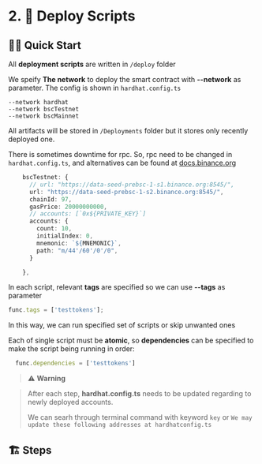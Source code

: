 # 2. 💼 Deploy Scripts

## 🏄‍♂️ Quick Start

All **deployment scripts** are written in `/deploy` folder


We speify **The network** to deploy the smart contract with  **--network** as parameter. The config is shown in `hardhat.config.ts`

```
--network hardhat
--network bscTestnet
--network bscMainnet
```

All artifacts will be stored in `/Deployments` folder but it stores only recently deployed one. 

There is sometimes downtime for rpc. So, rpc need to be changed in `hardhat.config.ts`, and alternatives can be found at
[docs.binance.org](https://docs.binance.org/smart-chain/developer/rpc.html)


```typescript
    bscTestnet: {
      // url: "https://data-seed-prebsc-1-s1.binance.org:8545/",
      url: "https://data-seed-prebsc-1-s2.binance.org:8545/",
      chainId: 97,
      gasPrice: 20000000000,
      // accounts: [`0x${PRIVATE_KEY}`]
      accounts: {
        count: 10,
        initialIndex: 0,
        mnemonic: `${MNEMONIC}`,
        path: "m/44'/60'/0'/0",
      }

    },
```

In each script, relevant **tags** are specified so we can use **--tags** as parameter

```typescript
func.tags = ['testtokens'];
```

In this way, we can run specified set of scripts or skip unwanted ones

Each of single script must be **atomic**, so **dependencies** can be specified to make the script being running in order:

```typescript
  func.dependencies = ['testtokens']
```
> :warning: **Warning**
>

> After each step, **hardhat.config.ts** needs to be updated regarding to newly  deployed accounts.
>
>We can searh through terminal command with keyword  `key`  or `We may update these following addresses at hardhatconfig.ts`


## 🏗 Steps
